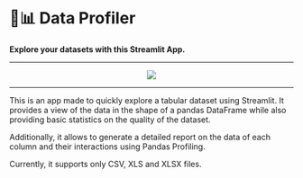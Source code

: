 # 🔎📊 Data Profiler

**Explore your datasets with this Streamlit App.**

--------------------------------------------------------------------------------------------------------------------------------------------------------------------

<p align="center">
    <a href="https://share.streamlit.io/julianbel/data-profiler/main/app.py" title="Streamlit App"><img src="https://static.streamlit.io/badges/streamlit_badge_black_white.svg"></a>
</p>

--------------------------------------------------------------------------------------------------------------------------------------------------------------------

This is an app made to quickly explore a tabular dataset using Streamlit. It provides a view of the data in the shape of a pandas DataFrame while also providing basic statistics on the quality of the dataset.

Additionally, it allows to generate a detailed report on the data of each column and their interactions using Pandas Profiling.

Currently, it supports only CSV, XLS and XLSX files.
